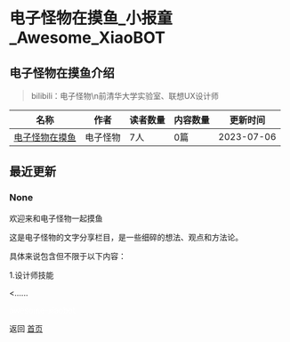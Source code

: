 # 电子怪物在摸鱼_小报童_Awesome_XiaoBOT

## 电子怪物在摸鱼介绍
> bilibili：电子怪物\n前清华大学实验室、联想UX设计师  
  


|名称|作者|读者数量|内容数量|更新时间|
|---|---|---|---|---|
|[电子怪物在摸鱼](https://xiaobot.net/p/dianziguaiwu?refer=9c3f1c95-a052-465a-9902-f6d75080262a)|电子怪物|7人|0篇|2023-07-06|

## 最近更新
### None

欢迎来和电子怪物一起摸鱼

这是电子怪物的文字分享栏目，是一些细碎的想法、观点和方法论。

具体来说包含但不限于以下内容：

1.设计师技能

<......


<a href="https://github.com/Reno9527/awesome-xiaobot" style="color: white; text-decoration: none;">awesome-xiaobot</a>

返回 [首页](../README.md)
